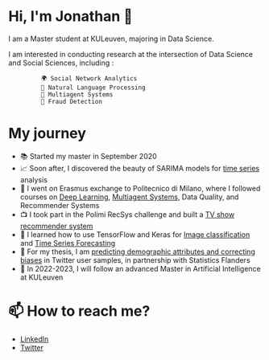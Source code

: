 # Hi, I'm Jonathan 👋

I am a Master student at KULeuven, majoring in Data Science.

I am interested in conducting research at the intersection of Data Science and Social Sciences, 
including : 

             🌍 Social Network Analytics
             💬 Natural Language Processing
             👥 Multiagent Systems 
             💸 Fraud Detection
             
            
# My journey 

- 📚 Started my master in September 2020
- 📈 Soon after, I discovered the beauty of SARIMA models for [time series](https://github.com/jtonglet/Time-Series-Analysis)  analysis
- 🍕  I went on Erasmus exchange to Politecnico di Milano, where I followed courses on [Deep Learning](https://github.com/jtonglet/Deep-Learning-HW1-Leaf-Classification), [Multiagent Systems](https://github.com/jtonglet/Nash_Q_Learning), Data Quality, and Recommender Systems
- 📺  I took part in the Polimi RecSys challenge and built a [TV show recommender system](https://github.com/jtonglet/Recommender-Systems-Polimi)
- 🚀 I learned how to use TensorFlow and Keras for [Image classification](https://github.com/jtonglet/Deep-Learning-HW1-Leaf-Classification) and [Time Series Forecasting](https://github.com/jtonglet/Deep-Learning-HW2-Forecasting)
- 🐤 For my thesis, I am [predicting demographic attributes and correcting biases](https://github.com/jtonglet/Twitter-Selection-Bias) in Twitter user samples, in partnership with Statistics Flanders
- 🤖 In 2022-2023, I will follow an advanced Master in Artificial Intelligence at KULeuven


# 📫 How to reach me?
- [LinkedIn](https://www.linkedin.com/in/jonathan-tonglet/)
- [Twitter](https://twitter.com/TongletJ)

<!---
jtonglet/jtonglet is a ✨ special ✨ repository because its `README.md` (this file) appears on your GitHub profile.
You can click the Preview link to take a look at your changes.
--->
